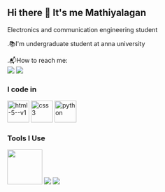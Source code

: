 ## Hi there 👋 It's me Mathiyalagan

Electronics and communication engineering student

.📚I'm undergraduate student at anna university 

.📬How to reach me:
<br/><img src="https://img.shields.io/badge/Gmail-D14836?style=for-the-badge&logo=gmail&logoColor=white"/>
<img src="https://img.shields.io/badge/LinkedIn-0077B5?style=for-the-badge&logo=linkedin&logoColor=white">

<h3>I code in</h3>

<img height="50" width="50" src="https://img.icons8.com/color/48/html-5--v1.png" alt="html-5--v1"/>           <img height="50" width="50" src=img width="94" height="94" src="https://img.icons8.com/color/48/css3.png" alt="css3"/>
  <img height="50" width="50" src="https://img.icons8.com/3d-fluency/94/python.png" alt="python"/>
<h3>Tools I Use</h3>
<img height="80" width="80" src="https://img.shields.io/badge/Visual_Studio_Code-0078D4?style=for-the-badge&logo=visual%20studio%20code&logoColor=white">
<img src="https://leetcard.jacoblin.cool/Mathiyalagan?theme=dark&font=Marcellus&ext=activity">

  <img src="https://github-readme-activity-graph.vercel.app/graph?username=Mathiyalagann&bg_color=0c0c0d&color=edebf4&line=1565e5&point=c2bcbc&area=true&hide_border=true)](https://github.com/ashutosh00710/github-readme-activity-graph">
